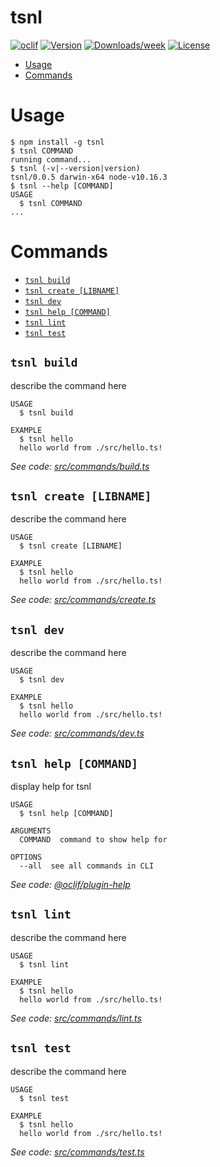 tsnl
====



[![oclif](https://img.shields.io/badge/cli-oclif-brightgreen.svg)](https://oclif.io)
[![Version](https://img.shields.io/npm/v/tsnl.svg)](https://npmjs.org/package/tsnl)
[![Downloads/week](https://img.shields.io/npm/dw/tsnl.svg)](https://npmjs.org/package/tsnl)
[![License](https://img.shields.io/npm/l/tsnl.svg)](https://github.com/forsigner/tsnl/blob/master/package.json)

<!-- toc -->
* [Usage](#usage)
* [Commands](#commands)
<!-- tocstop -->
# Usage
<!-- usage -->
```sh-session
$ npm install -g tsnl
$ tsnl COMMAND
running command...
$ tsnl (-v|--version|version)
tsnl/0.0.5 darwin-x64 node-v10.16.3
$ tsnl --help [COMMAND]
USAGE
  $ tsnl COMMAND
...
```
<!-- usagestop -->
# Commands
<!-- commands -->
* [`tsnl build`](#tsnl-build)
* [`tsnl create [LIBNAME]`](#tsnl-create-libname)
* [`tsnl dev`](#tsnl-dev)
* [`tsnl help [COMMAND]`](#tsnl-help-command)
* [`tsnl lint`](#tsnl-lint)
* [`tsnl test`](#tsnl-test)

## `tsnl build`

describe the command here

```
USAGE
  $ tsnl build

EXAMPLE
  $ tsnl hello
  hello world from ./src/hello.ts!
```

_See code: [src/commands/build.ts](https://github.com/forsigner/tsnl/blob/v0.0.5/src/commands/build.ts)_

## `tsnl create [LIBNAME]`

describe the command here

```
USAGE
  $ tsnl create [LIBNAME]

EXAMPLE
  $ tsnl hello
  hello world from ./src/hello.ts!
```

_See code: [src/commands/create.ts](https://github.com/forsigner/tsnl/blob/v0.0.5/src/commands/create.ts)_

## `tsnl dev`

describe the command here

```
USAGE
  $ tsnl dev

EXAMPLE
  $ tsnl hello
  hello world from ./src/hello.ts!
```

_See code: [src/commands/dev.ts](https://github.com/forsigner/tsnl/blob/v0.0.5/src/commands/dev.ts)_

## `tsnl help [COMMAND]`

display help for tsnl

```
USAGE
  $ tsnl help [COMMAND]

ARGUMENTS
  COMMAND  command to show help for

OPTIONS
  --all  see all commands in CLI
```

_See code: [@oclif/plugin-help](https://github.com/oclif/plugin-help/blob/v2.2.1/src/commands/help.ts)_

## `tsnl lint`

describe the command here

```
USAGE
  $ tsnl lint

EXAMPLE
  $ tsnl hello
  hello world from ./src/hello.ts!
```

_See code: [src/commands/lint.ts](https://github.com/forsigner/tsnl/blob/v0.0.5/src/commands/lint.ts)_

## `tsnl test`

describe the command here

```
USAGE
  $ tsnl test

EXAMPLE
  $ tsnl hello
  hello world from ./src/hello.ts!
```

_See code: [src/commands/test.ts](https://github.com/forsigner/tsnl/blob/v0.0.5/src/commands/test.ts)_
<!-- commandsstop -->
